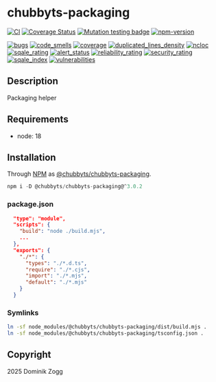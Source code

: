 # chubbyts-packaging

[![CI](https://github.com/chubbyts/chubbyts-packaging/workflows/CI/badge.svg?branch=master)](https://github.com/chubbyts/chubbyts-packaging/actions?query=workflow%3ACI)
[![Coverage Status](https://coveralls.io/repos/github/chubbyts/chubbyts-packaging/badge.svg?branch=master)](https://coveralls.io/github/chubbyts/chubbyts-packaging?branch=master)
[![Mutation testing badge](https://img.shields.io/endpoint?style=flat&url=https%3A%2F%2Fbadge-api.stryker-mutator.io%2Fgithub.com%2Fchubbyts%2Fchubbyts-packaging%2Fmaster)](https://dashboard.stryker-mutator.io/reports/github.com/chubbyts/chubbyts-packaging/master)
[![npm-version](https://img.shields.io/npm/v/@chubbyts/chubbyts-packaging.svg)](https://www.npmjs.com/package/@chubbyts/chubbyts-packaging)

[![bugs](https://sonarcloud.io/api/project_badges/measure?project=chubbyts_chubbyts-packaging&metric=bugs)](https://sonarcloud.io/dashboard?id=chubbyts_chubbyts-packaging)
[![code_smells](https://sonarcloud.io/api/project_badges/measure?project=chubbyts_chubbyts-packaging&metric=code_smells)](https://sonarcloud.io/dashboard?id=chubbyts_chubbyts-packaging)
[![coverage](https://sonarcloud.io/api/project_badges/measure?project=chubbyts_chubbyts-packaging&metric=coverage)](https://sonarcloud.io/dashboard?id=chubbyts_chubbyts-packaging)
[![duplicated_lines_density](https://sonarcloud.io/api/project_badges/measure?project=chubbyts_chubbyts-packaging&metric=duplicated_lines_density)](https://sonarcloud.io/dashboard?id=chubbyts_chubbyts-packaging)
[![ncloc](https://sonarcloud.io/api/project_badges/measure?project=chubbyts_chubbyts-packaging&metric=ncloc)](https://sonarcloud.io/dashboard?id=chubbyts_chubbyts-packaging)
[![sqale_rating](https://sonarcloud.io/api/project_badges/measure?project=chubbyts_chubbyts-packaging&metric=sqale_rating)](https://sonarcloud.io/dashboard?id=chubbyts_chubbyts-packaging)
[![alert_status](https://sonarcloud.io/api/project_badges/measure?project=chubbyts_chubbyts-packaging&metric=alert_status)](https://sonarcloud.io/dashboard?id=chubbyts_chubbyts-packaging)
[![reliability_rating](https://sonarcloud.io/api/project_badges/measure?project=chubbyts_chubbyts-packaging&metric=reliability_rating)](https://sonarcloud.io/dashboard?id=chubbyts_chubbyts-packaging)
[![security_rating](https://sonarcloud.io/api/project_badges/measure?project=chubbyts_chubbyts-packaging&metric=security_rating)](https://sonarcloud.io/dashboard?id=chubbyts_chubbyts-packaging)
[![sqale_index](https://sonarcloud.io/api/project_badges/measure?project=chubbyts_chubbyts-packaging&metric=sqale_index)](https://sonarcloud.io/dashboard?id=chubbyts_chubbyts-packaging)
[![vulnerabilities](https://sonarcloud.io/api/project_badges/measure?project=chubbyts_chubbyts-packaging&metric=vulnerabilities)](https://sonarcloud.io/dashboard?id=chubbyts_chubbyts-packaging)

## Description

Packaging helper

## Requirements

 * node: 18

## Installation

Through [NPM](https://www.npmjs.com) as [@chubbyts/chubbyts-packaging][1].

```ts
npm i -D @chubbyts/chubbyts-packaging@^3.0.2
```

### package.json

```json
  "type": "module",
  "scripts": {
    "build": "node ./build.mjs",
    ...
  },
  "exports": {
    "./*": {
      "types": "./*.d.ts",
      "require": "./*.cjs",
      "import": "./*.mjs",
      "default": "./*.mjs"
    }
  }
```

### Symlinks

```sh
ln -sf node_modules/@chubbyts/chubbyts-packaging/dist/build.mjs .
ln -sf node_modules/@chubbyts/chubbyts-packaging/tsconfig.json .
```

## Copyright

2025 Dominik Zogg

[1]: https://www.npmjs.com/package/@chubbyts/chubbyts-packaging
